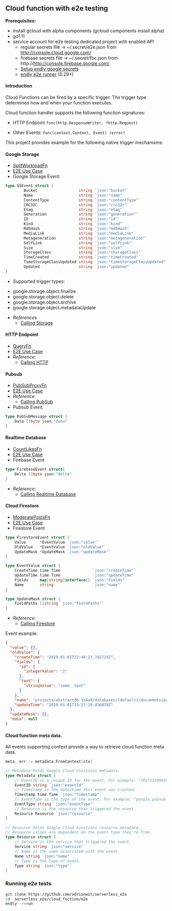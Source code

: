 ## Cloud function with e2e testing

**Prerequisites:**

 - install gcloud with alpha components (gcloud components install alpha)
 - go1.11
 - service account for e2e testing dedicated project with enabled API
    * regular secrets file -> ~/.secret/e2e.json from http://console.cloud.google.com/
    * firebase secrets file -> ~/.secret/fbc.json from http://http://console.firebase.google.com/
    * [Setup endly google secrets](https://github.com/viant/endly/tree/master/doc/secrets#gc)
    * [endly e2e runner](https://github.com/viant/endly/releases) (0.29+)
    
 
#### Introduction


Cloud Functions can be fired by a specific trigger. 
The trigger type determines how and when your function executes. 

Cloud function handler supports the following function signatures: 
 
- HTTP Endpoint
    ```func(http.ResponseWriter, *http.Request)```

- Other Events:
    ```func(context.Context, Event) (error)```



This project provides example for the following native trigger mechanisms:

#### Google Storage

- [SplitWorkloadFn](split/split_workload.go)
- [E2E Use Case](e2e/regression/cases/001_split_workload)
- Google Storage Event:
```go
type GSEvent struct {
        Bucket                  string `json:"bucket"`
        Name                    string `json:"name"`
        ContentType             string `json:"contentType"`
        CRC32C                  string `json:"crc32c"`
        Etag                    string `json:"etag"`
        Generation              string `json:"generation"`
        ID                      string `json:"id"`
        Kind                    string `json:"kind"`
        Md5Hash                 string `json:"md5Hash"`
        MediaLink               string `json:"mediaLink"`
        Metageneration          string `json:"metageneration"`
        SelfLink                string `json:"selfLink"`
        Size                    string `json:"size"`
        StorageClass            string `json:"storageClass"`
        TimeCreated             string `json:"timeCreated"`
        TimeStorageClassUpdated string `json:"timeStorageClassUpdated"`
        Updated                 string `json:"updated"`
}
```
- Supported trigger types:
 * google.storage.object.finalize
 * google.storage.object.delete
 * google.storage.object.archive
 * google.storage.object.metadataUpdate
- _References_
  * [Calling Storage](https://cloud.google.com/functions/docs/calling/storage)


#### HTTP Endpoint

- [QueryFn](query/query_reader.go)
- [E2E Use Case](e2e/regression/cases/002_query_data)
- _Reference_: 
    * [Calling HTTP](https://cloud.google.com/functions/docs/calling/http)


#### Pubsub

- [PubSubProxyFn](msg/proxy_msg.go)
- [E2E Use Case](e2e/regression/cases/003_proxy_message)
- _Reference_: 
    * [Calling PubSub](https://cloud.google.com/functions/docs/calling/pubsub)
- Pubsub Event:

```go
type PubSubMessage struct {
    Data []byte json:"data"
}
```

#### Realtime Database

- [CountLikesFn](count_likes.go)
- [E2E Use Case](e2e/regression/cases/004_count_likes)
- Firebase Event
```go
type FirebaseEvent struct{
	Delta []byte json:"delta"
}
```
- _Reference_: 
    * [Calling Realtime Database](https://cloud.google.com/functions/docs/calling/realtime-database)



#### Cloud Firestore

- [ModeratePostsFn](moderate.go)
- [E2E Use Case](e2e/regression/cases/005_moderate_posts)
- Firestore Event

```go
type FirestoreEvent struct {
	Value      *EventValue `json:"value"`
	OldValue   *EventValue `json:"oldValue"`
	UpdateMask *UpdateMask `json:"updateMask"`
}

type EventValue struct {
	CreateTime time.Time              `json:"createTime"`
	UpdateTime time.Time              `json:"updateTime"`
	Fields     map[string]interface{} `json:"fields"`
	Name       string                 `json:"name"`
}

type UpdateMask struct {
	FieldPaths []string `json:"fieldPaths"`
}

```
- _Reference_: 
    * [Calling Firestore](https://cloud.google.com/functions/docs/calling/cloud-firestore)


Event example:
```json
{
  "value": {},
  "oldValue": {
    "createTime": "2019-01-01T22:46:23.742719Z",
    "fields": {
      "id": {
        "integerValue": "2"
      },
      "text": {
        "stringValue": "some  text"
      }
    },
    "name": "projects/abstractdb-154a9/databases/(default)/documents/posts/2",
    "updateTime": "2019-01-01T23:27:19.456879Z"
  },
  "updateMask": {},
  "data": null
}
```


#### Cloud function meta data.

All events supporting context provide a way to retrieve cloud function meta data. 

```go
meta, err := metadata.FromContext(ctx)
```


```go
// Metadata holds Google Cloud Functions metadata.
type Metadata struct {
	// EventID is a unique ID for the event. For example: "70172329041928".
	EventID string `json:"eventId"`
	// Timestamp is the date/time this event was created.
	Timestamp time.Time `json:"timestamp"`
	// EventType is the type of the event. For example: "google.pubsub.topic.publish".
	EventType string `json:"eventType"`
	// Resource is the resource that triggered the event.
	Resource Resource `json:"resource"`
}

// Resource holds Google Cloud Functions resource metadata.
// Resource values are dependent on the event type they're from.
type Resource struct {
	// Service is the service that triggered the event.
	Service string `json:"service"`
	// Name is the name associated with the event.
	Name string `json:"name"`
	// Type is the type of event.
	Type string `json:"type"`
}

```


### Running e2e tests


```bash
git clone https://github.com/adrianwit/serverless_e2e
cd  serverless_e2e/cloud_fuction/e2e
endly -r=run
```